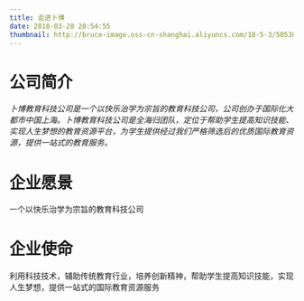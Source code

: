 ```yaml
---
title: 走进卜博
date: 2018-03-20 20:54:55
thumbnail: http://bruce-image.oss-cn-shanghai.aliyuncs.com/18-5-3/50530983.jpg  # 略缩图
---
```

# 公司简介
*卜博教育科技公司是一个以快乐治学为宗旨的教育科技公司，公司创办于国际化大都市中国上海。卜博教育科技公司是全海归团队，定位于帮助学生提高知识技能、实现人生梦想的教育资源平台，为学生提供经过我们严格筛选后的优质国际教育资源，提供一站式的教育服务。*
# 企业愿景
一个以快乐治学为宗旨的教育科技公司
# 企业使命
利用科技技术，辅助传统教育行业，培养创新精神，帮助学生提高知识技能，实现人生梦想，提供一站式的国际教育资源服务